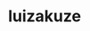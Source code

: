 ---
title: luizakuze
github: https://github.com/luizakuze
mode: dark
transition: 3s
archetype:
- Minimalistic
---